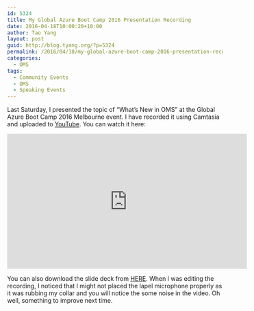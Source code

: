 ```yaml
---
id: 5324
title: My Global Azure Boot Camp 2016 Presentation Recording
date: 2016-04-18T10:00:20+10:00
author: Tao Yang
layout: post
guid: http://blog.tyang.org/?p=5324
permalink: /2016/04/18/my-global-azure-boot-camp-2016-presentation-recording/
categories:
  - OMS
tags:
  - Community Events
  - OMS
  - Speaking Events
---
```

Last Saturday, I presented the topic of “What’s New in OMS” at the Global Azure Boot Camp 2016 Melbourne event. I have recorded it using Camtasia and uploaded to <a href="https://www.youtube.com/watch?v=VUhrbj4C_JM">YouTube</a>. You can watch it here:

<iframe width="560" height="315" src="https://www.youtube.com/embed/VUhrbj4C_JM" frameborder="0" allowfullscreen="allowfullscreen"></iframe>

You can also download the slide deck from <a href="http://blog.tyang.org/wp-content/uploads/2016/04/Whats-New-in-OMS.pdf">HERE</a>. When I was editing the recording, I noticed that I might not placed the lapel microphone properly as it was rubbing my collar and you will notice the some noise in the video. Oh well, something to improve next time.